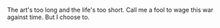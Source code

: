 The art's too long and the life's too short.
Call me a fool to wage this war against time.
But I choose to.
